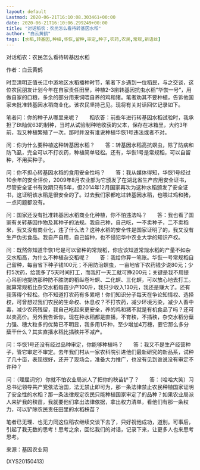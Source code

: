 ```yaml
---
layout: default
Lastmod: 2020-06-21T16:10:08.303461+00:00
date: 2020-06-21T16:10:06.299249+00:00
title: "对话稻农：农民怎么看待转基因水稻"
author: "白云黄鹤"
tags: [水稻,转基因,种植,华恢,留种,审定,种子,农药,农民,常规,新语丝]
---
```


对话稻农：农民怎么看待转基因水稻

作者：白云黄鹤

时至清明正值长江中游地区水稻播种时节，笔者下乡遇到一位稻民，与之交谈，这位农民朋友计划今年在自家责任田里，种植2-3亩转基因抗虫水稻“华恢一号”，用做自家的口粮，多余的部分用来饲喂自养的鸡和猪。笔者劝其不要种植，告诉他国家未批准转基因水稻商业化。该农民坚持己见。现将有关对话回忆记录如下。

笔者问：你的种子从哪里来呢？　　稻农答：前些年进行转基因水稻试验时，我承担了Bt籼优63的制种，当时从试验制种地收获的父本，保存在冰箱里，大约3年前，我又种植繁殖了一次。那时并没有谁说种植华恢1号违法或者不对。

问：你为什么要种植这种转基因水稻？　　答：转基因水稻高抗螟虫，除了防病和防飞虱，完全可以不打农药，种植简单轻松。还有，华恢1号是常规稻，可以自留种，不用买种子。

问：你不担心转基因水稻的食用安全性吗？　　答：我从媒体得知，华恢1号经过10余年的安全评价，2009年8月农业部为它颁发了在湖北省生产应用安全证书，尽管安全证书有效期只有5年，但2014年12月国家再次为这种水稻颁发了安全证书，这证明该水稻是很安全的了。过去我们家都吃过转基因水稻，也喂过鸡和猪，一点问题都没有。

问：国家还没有批准转基因水稻商业化种植，你不怕违法吗？　　答：我也看了国家有关转基因作物及其种子的法规。我自己种，自己吃，一不卖种子，二不卖稻米，我又没有商业化，违了什么法？这种水稻的安全性是国家证明了的，我又没有生产伪劣食品。我自产自用，自己留种，也不侵犯华中农业大学的知识产权。

问：既然你知道华恢1号是可以留种的常规稻，你应该知道常规水稻的产量不如杂交水稻高，为什么不种植杂交稻呢？　　答：我给你算一笔账。华恢一号常规稻自己留种，每亩省下种子钱100元；不用防治螟虫，一亩地省下农药钱少说80元；少打5次药，给我多了5天时间打工，而我打一天工就可挣200元；关键是我不用提心吊胆地提防那种防不胜防的稻纵卷叶螟、二化螟、三化螟，可以放心地去打工。就算常规稻比杂交水稻每亩少产100斤，我只少收入130元，我还是赚大了。还有我落得个轻松。你不知道打农药有多累吧！你们知识分子每天在争论知情权、选择权，可曾想过我们农民的生命权、休息权？不打农药，减少环境污染，减少人畜中毒，减少农药残留，我自己吃起来更安全，养的鸡和猪不就是有机食品了吗？还可以卖高价。另外我告诉你，现在种水稻都是直播，不育秧，不插秧，杂交水稻分蘖力强、穗大粒多的优势已不明显，我多用1斤种，至少增加4万穗，要它那么多分蘖干什么？其实直播水稻比插秧并不减产。

问：华恢1号还没有经过品种审定，你能够种植吗？　　答：我又不是生产经营种子，管它审定不审定。去年我们村从一家农科院引进他们最新研究的新品系，试种了几十亩，表现很好，还开了现场会，准备大力推广，也没有见到谁说没有审定不许种？

问：（理屈词穷）你就不怕农业局派人了把你的秧苗铲了？　　答：（哈哈大笑）习总书记领导共产党依法治国，法无禁止即可为，那一条法律禁止农民种植国家证明了安全性的水稻？那一条法律规定农民只能种植国家审定了的品种？如果农业局派人来铲我的秧苗，我就要他们拿出法律依据，拿出权力清单，看他们有那一条权力，可以铲除农民责任田里的水稻秧苗？

笔者已无理、也无力同这位稻农继续交谈下去了，只好祝他成功，道别。可事后，引起了我无数的思考！思考之余，回忆我们的对话，记录下来，让更多人也来思考思考。

来源：基因农业网

(XYS20150413)

